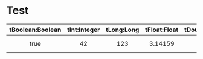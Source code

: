 Test
=========================
| tBoolean:Boolean | tInt:Integer | tLong:Long | tFloat:Float | tDouble:Double | tDate:Date | tTime:Time | tTimestamp:Timestamp | tString:String |
|:----------------:|:------------:|:----------:|:------------:|:--------------:|:----------:|:----------:|:--------------------:|:--------------:|
|       true       |      42      |    123     |   3.14159    |   2.71         | 2048-12-31 | 12:06:58   |  2048-12-31 12:06:58 |  Hello, world! |
